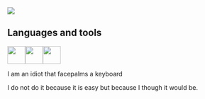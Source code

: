 <img align="center" src="https://github-readme-stats.vercel.app/api?username=tracer755&theme=highcontrast" />

## Languages and tools
<a href="https://learn.microsoft.com/en-us/dotnet/csharp/" target="_blank"><img width="40" height="40" src="https://cdn.worldvectorlogo.com/logos/c--4.svg" /></a><a href="https://nodejs.org/en/" target="_blank"><img width="40" height="40" src="https://www.vectorlogo.zone/logos/nodejs/nodejs-icon.svg" /></a><a href="https://www.python.org/" target="_blank"><img width="40" height="40" src="https://upload.wikimedia.org/wikipedia/commons/c/c3/Python-logo-notext.svg" /></a>

I am an idiot that facepalms a keyboard

I do not do it because it is easy but because I though it would be.
